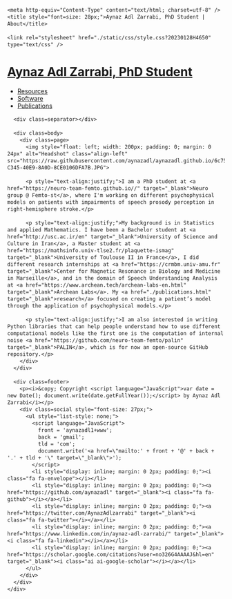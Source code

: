 <html lang="en">
  <head>
    <link href="https://fonts.googleapis.com/css?family=Source+Sans+Pro:300,300i,400" rel="stylesheet">
    <link href='https://fonts.googleapis.com/css?family=Noticia+Text:400,700' rel='stylesheet' type='text/css' />
    <link rel="stylesheet" href="https://cdnjs.cloudflare.com/ajax/libs/font-awesome/4.7.0/css/font-awesome.min.css">
    <link rel="stylesheet" href="https://cdn.rawgit.com/jpswalsh/academicons/master/css/academicons.min.css">
    <link rel="icon" href="./static/images/favicon.svg?20230128H4650">
    <link rel="mask-icon" href="./static/images/favicon.svg" color="#000000">

    <meta http-equiv="Content-Type" content="text/html; charset=utf-8" />
    <title style="font=size: 28px;">Aynaz Adl Zarrabi, PhD Student | About</title>

    <link rel="stylesheet" href="./static/css/style.css?20230128H4650" type="text/css" />
  </head>

  <body>
    <div class=container>
      <h1><a href="./index.html">Aynaz Adl Zarrabi, PhD Student</a></h1>
      <div class=navigation>
        <ul>
          <li><a href="./resources.html">Resources</a> </li>
          <li><a href="./software.html">Software</a> </li>
          <li><a href="./publications.html">Publications</a> </li>
          <!-- <li><a href="./research.html">Research</a> </li> -->
        </ul>
      </div>

      <div class=separator></div>

      <div class=body>
        <div class=page>
          <img style="float: left; width: 200px; padding: 0; margin: 0 24px" alt="Headshot" class="align-left" src="https://raw.githubusercontent.com/aynazadl/aynazadl.github.io/6c75cf3f810876e3b67c98f8227b37a08bf29256/DC9E3179-C345-40E9-8A0D-8CE0106DFA7B.JPG">

          <p style="text-align:justify;">I am a PhD student at <a href="https://neuro-team-femto.github.io//" target="_blank">Neuro group @ Femto-st</a>, where I'm working on different psychophysical models on patients with impairments of speech prosody perception in right-hemisphere stroke.</p>

          <p style="text-align:justify;">My background is in Statistics and applied Mathematics. I have been a Bachelor student at <a href="http://usc.ac.ir/en" target="_blank">University of Science and Culture in Iran</a>, a Master student at <a href="https://mathsinfo.univ-tlse2.fr/plaquette-ismag" target="_blank">University of Toulouse II in France</a>, I did different research internships at <a href="https://crmbm.univ-amu.fr" target="_blank">Center for Magnetic Resonance in Biology and Medicine in Marseille</a>, and in the domain of Speech Understanding Analysis at <a href="https://www.archean.tech/archean-labs-en.html" target="_blank">Archean Labs</a>. My <a href="./publications.html" target="_blank">research</a> focused on creating a patient’s model through the application of psychophysical models.</p>

          <p style="text-align:justify;">I am also interested in writing Python libraries that can help people understand how to use different computational models like the first one is the computation of internal noise <a href="https://github.com/neuro-team-femto/palin" target="_blank">PALIN</a>, which is for now an open-source GitHub repository.</p>
        </div>
      </div>

      <div class=footer>
        <p><i>&copy; Copyright <script language="JavaScript">var date = new Date(); document.write(date.getFullYear());</script> by Aynaz Adl Zarrabi</i></p>
        <div class=social style="font-size: 27px;">
          <ul style="list-style: none;">
            <script language="JavaScript">
              front = 'aynazadl1+www';
              back = 'gmail';
              tld = 'com';
              document.write('<a href=\"mailto:' + front + '@' + back + '.' + tld + '\" target=\"_blank\">');
            </script>
            <li style="display: inline; margin: 0 2px; padding: 0;"><i class="fa fa-envelope"></i></li>
            <li style="display: inline; margin: 0 2px; padding: 0;"><a href="https://github.com/aynazadl" target="_blank"><i class="fa fa-github"></i></a></li>
            <li style="display: inline; margin: 0 2px; padding: 0;"><a href="https://twitter.com/AynazAdlzarrabi" target="_blank"><i class="fa fa-twitter"></i></a></li>
            <li style="display: inline; margin: 0 2px; padding: 0;"><a href="https://www.linkedin.com/in/aynaz-adl-zarrabi/" target="_blank"><i class="fa fa-linkedin"></i></a></li>
            <li style="display: inline; margin: 0 2px; padding: 0;"><a href="https://scholar.google.com/citations?user=no326G4AAAAJ&hl=en" target="_blank"><i class="ai ai-google-scholar"></i></a></li>
          </ul>
        </div>
      </div>
    </div>
  </body>
</html>
